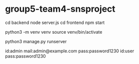 # group5-team4-snsproject

cd backend
node server.js
cd frontend
npm start


python3 -m venv venv
source venv/bin/activate

python3 manage.py runserver

<admin>
id:admin
mail:admin@example.com
pass:password1230

<user>
id:user
pass:password1230
